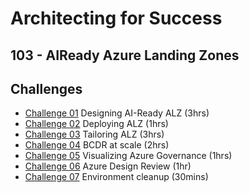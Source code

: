 # Architecting for Success
## 103 - AIReady Azure Landing Zones

## Challenges

- [Challenge 01](./challenge1.md) Designing AI-Ready ALZ (3hrs)
- [Challenge 02](./challenge2.md) Deploying ALZ (1hrs)
- [Challenge 03](./challenge3.md) Tailoring ALZ (3hrs)
- [Challenge 04](./challenge4.md) BCDR at scale (2hrs)
- [Challenge 05](./challenge5.md) Visualizing Azure Governance (1hrs)
- [Challenge 06](./challenge6.md) Azure Design Review (1hr)
- [Challenge 07](./challenge7.md) Environment cleanup (30mins)